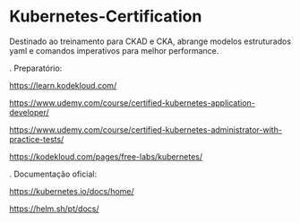 # Kubernetes-Certification  

Destinado ao treinamento para CKAD e CKA, abrange modelos estruturados yaml e comandos imperativos para melhor performance. 

. Preparatório: 

https://learn.kodekloud.com/ 

https://www.udemy.com/course/certified-kubernetes-application-developer/

https://www.udemy.com/course/certified-kubernetes-administrator-with-practice-tests/

https://kodekloud.com/pages/free-labs/kubernetes/

. Documentação oficial:

https://kubernetes.io/docs/home/

https://helm.sh/pt/docs/
